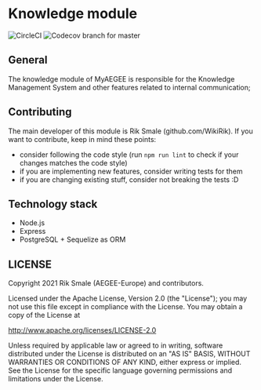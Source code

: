 # Knowledge module
![CircleCI](https://img.shields.io/circleci/build/github/AEGEE/knowledge)
![Codecov branch for master](https://img.shields.io/codecov/c/github/AEGEE/knowledge.svg)


## General

The knowledge module of MyAEGEE is responsible for the Knowledge Management System and other features related to internal communication;

## Contributing

The main developer of this module is Rik Smale (github.com/WikiRik). If you want to contribute, keep in mind these points:
- consider following the code style (run `npm run lint` to check if your changes matches the code style)
- if you are implementing new features, consider writing tests for them
- if you are changing existing stuff, consider not breaking the tests :D

## Technology stack

- Node.js
- Express
- PostgreSQL + Sequelize as ORM

## LICENSE

Copyright 2021 Rik Smale (AEGEE-Europe) and contributors.

Licensed under the Apache License, Version 2.0 (the "License");
you may not use this file except in compliance with the License.
You may obtain a copy of the License at

<http://www.apache.org/licenses/LICENSE-2.0>

Unless required by applicable law or agreed to in writing, software
distributed under the License is distributed on an "AS IS" BASIS,
WITHOUT WARRANTIES OR CONDITIONS OF ANY KIND, either express or implied.
See the License for the specific language governing permissions and
limitations under the License.
